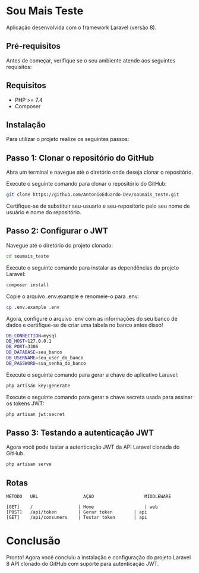 # Sou Mais Teste

Aplicação desenvolvida com o framework Laravel (versão 8).

## Pré-requisitos
Antes de começar, verifique se o seu ambiente atende aos seguintes requisitos:

## Requisitos
- PHP >= 7.4
- Composer

## Instalação

Para utilizar o projeto realize os seguintes passos:

## Passo 1: Clonar o repositório do GitHub
Abra um terminal e navegue até o diretório onde deseja clonar o repositório.

Execute o seguinte comando para clonar o repositório do GitHub:
```bash
git clone https://github.com/AntonioEduardo-Dev/soumais_teste.git
```


Certifique-se de substituir seu-usuario e seu-repositorio pelo seu nome de usuário e nome do repositório.

## Passo 2: Configurar o JWT
Navegue até o diretório do projeto clonado:

```bash
cd soumais_teste
```


Execute o seguinte comando para instalar as dependências do projeto Laravel:

```bash
composer install
```


Copie o arquivo .env.example e renomeie-o para .env:

```bash
cp .env.example .env
```


Agora, configure o arquivo .env com as informações do seu banco de dados e certifique-se de criar uma tabela no banco antes disso!

```bash
DB_CONNECTION=mysql
DB_HOST=127.0.0.1
DB_PORT=3306
DB_DATABASE=seu_banco
DB_USERNAME=seu_user_do_banco
DB_PASSWORD=sua_senha_do_banco
```


Execute o seguinte comando para gerar a chave do aplicativo Laravel:

```bash
php artisan key:generate
```


Execute o seguinte comando para gerar a chave secreta usada para assinar os tokens JWT:

```bash
php artisan jwt:secret
```


## Passo 3: Testando a autenticação JWT
Agora você pode testar a autenticação JWT da API Laravel clonada do GitHub.

```bash
php artisan serve
```


## Rotas

```
MÉTODO   URL                 AÇÃO                 	MIDDLEWARE

[GET]    /                 | Home	                | web
[POST]   /api/token        | Gerar token		| api
[GET]    /api/consumers    | Testar token		| api
```

# Conclusão
Pronto! Agora você concluiu a instalação e configuração do projeto Laravel 8 API clonado do GitHub com suporte para autenticação JWT.
